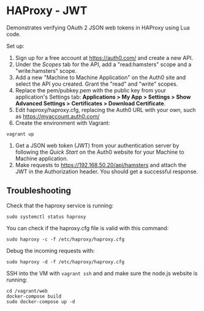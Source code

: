 # HAProxy - JWT

Demonstrates verifying OAuth 2 JSON web tokens in HAProxy using Lua code.

Set up:

1. Sign up for a free account at https://auth0.com/ and create a new API.
1. Under the *Scopes* tab for the API, add a "read:hamsters" scope and a "write:hamsters" scope.
1. Add a new "Machine to Machine Application" on the Auth0 site and select the API you created. Grant the "read" and "write" scopes.
1. Replace the pem/pubkey.pem with the public key from your application's Settings tab: **Applications > My App > Settings > Show Advanced Settings > Certificates > Download Certificate**. 
1. Edit haproxy/haproxy.cfg, replacing the Auth0 URL with your own, such as https://myaccount.auth0.com/
1. Create the environment with Vagrant:

```
vagrant up
```

1. Get a JSON web token (JWT) from your authentication server by following the *Quick Start* on the Auth0 website for your Machine to Machine application.
1. Make requests to https://192.168.50.20/api/hamsters and attach the JWT in the Authorization header. You should get a successful response.

## Troubleshooting

Check that the haproxy service is running:

```
sudo systemctl status haproxy
```

You can check if the haproxy.cfg file is valid with this command:

```
sudo haproxy -c -f /etc/haproxy/haproxy.cfg
```

Debug the incoming requests with:

```
sudo haproxy -d -f /etc/haproxy/haproxy.cfg
```

SSH into the VM with `vagrant ssh` and and make sure the node.js website is running:

```
cd /vagrant/web
docker-compose build
sudo docker-compose up -d
```